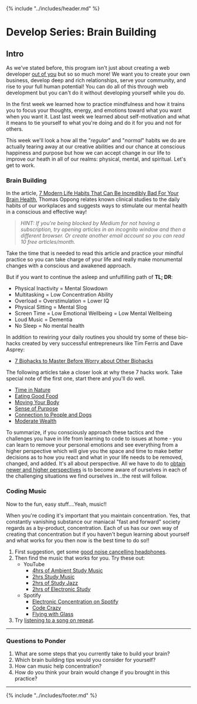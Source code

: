 {% include "../includes/header.md" %}

# Develop Series: Brain Building

## Intro

As we've stated before, this program isn't just about creating a web developer [out of you](https://youtu.be/Fqta4jyAs4k?t=12) but so so much more! We want you to create your own business, develop deep and rich relationships, serve your community, and rise to your full human potential! You can do all of this through web development but you can't do it without developing yourself while you do.

In the first week we learned how to practice mindfulness and how it trains you to focus your thoughts, energy, and emotions toward what you want when you want it. Last last week we learned about self-motivation and what it means to tie yourself to what you're doing and do it for you and not for others.

This week we'll look a how all the "*regular*" and "*normal*" habits we do are actually tearing away at our creative abilities and our chance at conscious happiness and purpose but how we can accept change in our life to improve our heath in all of our realms: physical, mental, and spiritual. Let's get to work.

### Brain Building

In the article, [7 Modern Life Habits That Can Be Incredibly Bad For Your Brain Health](https://medium.com/kaizen-habits/7-modern-life-habits-doing-the-most-damage-to-your-brain-e392c9cfee42), Thomas Oppong relates known clinical studies to the daily habits of our workplaces and suggests ways to stimulate our mental health in a conscious and effective way!

> *HINT: If you're being blocked by Medium for not having a subscription, try opening articles in an incognito window and then a different browser. Or create another email account so you can read 10 free articles/month.*

Take the time that is needed to read this article and practice your mindful practice so you can take charge of your life and really make monumental changes with a conscious and awakened approach.

But if you want to continue the asleep and unfulfilling path of **TL; DR**:

* Physical Inactivity = Mental Slowdown
* Multitasking = Low Concentration Ability
* Overload = Overstimulation = Lower IQ
* Physical Sitting = Mental Slog
* Screen Time = Low Emotional Wellbeing = Low Mental Wellbeing
* Loud Music = Dementia
* No Sleep = No mental health

In addition to rewiring your daily routines you should try some of these bio-hacks created by very successful entrepreneurs like Tim Ferris and Dave Asprey:

* [7 Biohacks to Master Before Worry about Other Biohacks](https://www.theatlantic.com/health/archive/2019/03/top-biohacks/584584/)

The following articles take a closer look at why these 7 hacks work. Take special note of the first one, start there and you'll do well.

* [Time in Nature](https://www.psychologytoday.com/us/blog/the-new-resilience/201801/why-connecting-nature-elevates-your-mental-health)
* [Eating Good Food](https://www.healthline.com/nutrition/11-brain-foods)
* [Moving Your Body](https://www.health.harvard.edu/blog/regular-exercise-changes-brain-improve-memory-thinking-skills-201404097110)
* [Sense of Purpose](https://www.psychologytoday.com/us/blog/the-new-resilience/201509/sense-awe-and-life-purpose-increases-your-mental-health)
* [Connection to People and Dogs](https://www.newportacademy.com/resources/well-being/pets-and-mental-health/#:~:text=Pets%20Support%20Recovery%20from%20Mental%20Illness&text=As%20a%20result%2C%20researchers%20found%20evidence%20that%20having%20a%20pet,people%20with%20mental%20health%20conditions.&text=All%20of%20them%20had%20been,or%20post%2Dtraumatic%20stress%20disorder.)
* [Moderate Wealth](https://news.berkeley.edu/2014/12/09/dominancebehavior/)

To summarize, if you consciously approach these tactics and the challenges you have in life from learning to code to issues at home - you can learn to remove your personal emotions and see everything from a higher perspective which will give you the space and time to make better decisions as to how you react and what in your life needs to be removed, changed, and added. It's all about perspective. All we have to do to [obtain newer and higher perspectives](https://www.treeoflifeteachings.com/6-getting-a-higher-perspective/) is to become aware of ourselves in each of the challenging situations we find ourselves in...the rest will follow.

### Coding Music

Now to the fun, easy stuff....Yeah, music!!

When you're coding it's important that you maintain concentration. Yes, that constantly vanishing substance our maniacal "fast and forward" society regards as a by-product, concentration. Each of us has our own way of creating that concentration but if you haven't begun learning about yourself and what works for you then now is the best time to do so!!

1. First suggestion, get some [good noise cancelling headphones](https://www.amazon.com/Sennheiser-HD-4-50-Headphones-Cancellation/dp/B01MSZSL4I/ref=sr_1_4?crid=1HJO73UU4HY7A&keywords=sennheiser+wireless+headphones&qid=1583262042&sprefix=sennheiser%2Caps%2C169&sr=8-4). 
1. Then find the music that works for you. Try these out:
    * YouTube
      * [4hrs of Ambient Study Music](https://www.youtube.com/watch?v=sjkrrmBnpGE)
      * [2hrs Study Music](https://www.youtube.com/watch?v=zzk5ohWYtAU)
      * [2hrs of Study Jazz](https://www.youtube.com/watch?v=PErqizZqLjI)
      * [2hrs of Electronic Study](https://www.youtube.com/watch?v=a4fv-BtzNmY)
    * Spotify
      * [Electronic Concentration on Spotify](https://open.spotify.com/playlist/37i9dQZF1DX3XuTDjo5z5z?si=F-y35pzLQI6YJphNPqXr3g)
      * [Code Crazy](https://open.spotify.com/playlist/1oCB5G3ROww1mifzKeguTd?si=T-1oFRFrTzGoyQc9T8pjqw)
      * [Flying with Glass](https://open.spotify.com/playlist/6P1TAoRN63XhzNa8jPsTxc?si=zUCBatBnQlqO1wgKtQo8HQ)
1. Try [listening to a song on repeat](https://writingcooperative.com/creativity-tools-listening-to-one-song-on-repeat-fdbace6c61e8).

*****

### Questions to Ponder

1. What are some steps that you currently take to build your brain?
1. Which brain building tips would you consider for yourself?
1. How can music help concentration?
1. How do you think your brain would change if you brought in this practice?

*****

{% include "../includes/footer.md" %}

 <!-- * Cajoling Confidence ### Cajoling Confidence [5 Things Confidence People Don't Do](https://nickwignall.com/confident-people/) -->
 <!-- * Relationship Maintenance https://www.higherperspectives.com/ -->
 <!-- * Emotional Ecstasy Book: UnF*ck Yourself, TedTalk: Alan Watkins and FunFunFunction: https://www.youtube.com/watch?v=hMMpRR84k-8 -->